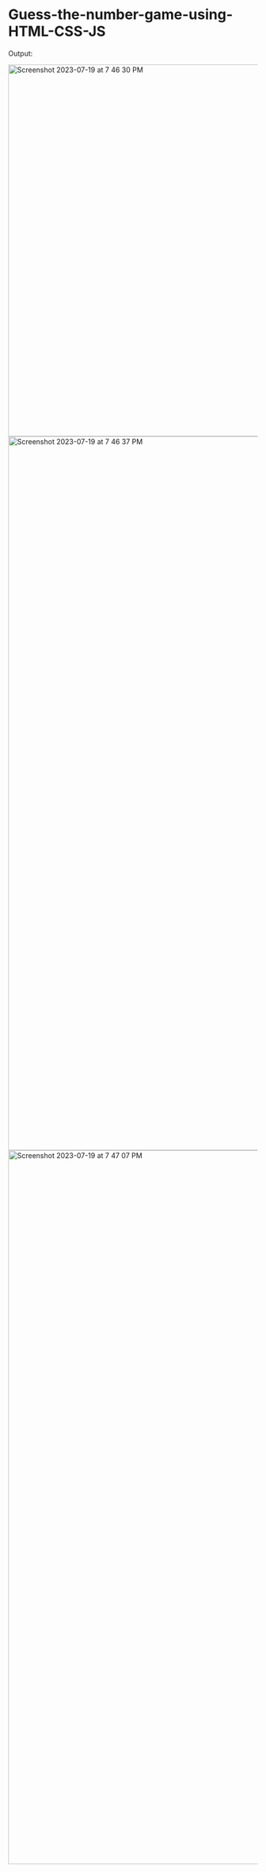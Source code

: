 # Guess-the-number-game-using-HTML-CSS-JS

Output:

<img width="750" alt="Screenshot 2023-07-19 at 7 46 30 PM" src="https://github.com/shubhankardutta38/Guess-the-number-game-using-HTML-CSS-JS/assets/129721532/e0d174a7-1b07-4b25-852d-baa70656017b">
<img width="1440" alt="Screenshot 2023-07-19 at 7 46 37 PM" src="https://github.com/shubhankardutta38/Guess-the-number-game-using-HTML-CSS-JS/assets/129721532/e0a7978a-d7ef-4d85-93d5-c01b02d2f8ea">
<img width="1440" alt="Screenshot 2023-07-19 at 7 47 07 PM" src="https://github.com/shubhankardutta38/Guess-the-number-game-using-HTML-CSS-JS/assets/129721532/f141e863-e5c6-497f-bfd2-aba8456cf77a">
